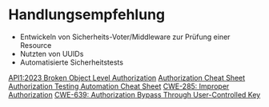 # Handlungsempfehlung

- Entwickeln von Sicherheits-Voter/Middleware zur Prüfung einer Resource
- Nutzten von UUIDs
- Automatisierte Sicherheitstests

<seealso style="links" instance="oa2bola">
    <category ref="owasp">
        <a href="https://owasp.org/API-Security/editions/2023/en/0xa1-broken-object-level-authorization/">API1:2023 Broken Object Level Authorization</a>
        <a href="https://cheatsheetseries.owasp.org/cheatsheets/Authorization_Cheat_Sheet.html">Authorization Cheat Sheet</a>
        <a href="https://cheatsheetseries.owasp.org/cheatsheets/Authorization_Testing_Automation_Cheat_Sheet.html">Authorization Testing Automation Cheat Sheet</a>
    </category>
    <category ref="external">
        <a href="https://cwe.mitre.org/data/definitions/285.html">CWE-285: Improper Authorization</a>
        <a href="https://cwe.mitre.org/data/definitions/639.html">CWE-639: Authorization Bypass Through User-Controlled Key</a>
    </category>
</seealso>